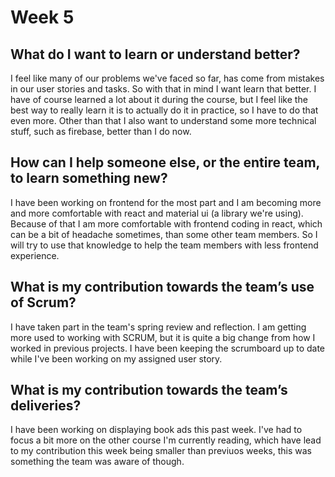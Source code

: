 # Week 5

## What do I want to learn or understand better?
I feel like many of our problems we've faced so far, has come from mistakes in our user stories and tasks. So with that in mind I want learn that better. I have of course learned a lot about it during the course, but I feel like the best way to really learn it is to actually do it in practice, so I have to do that even more. Other than that I also want to understand some more technical stuff, such as firebase, better than I do now.
## How can I help someone else, or the entire team, to learn something new?
I have been working on frontend for the most part and I am becoming more and more comfortable with react and material ui (a library we're using). Because of that I am more comfortable with frontend coding in react, which can be a bit of headache sometimes, than some other team members. So I will try to use that knowledge to help the team members with less frontend experience.
## What is my contribution towards the team’s use of Scrum?
I have taken part in the team's spring review and reflection. I am getting more used to working with SCRUM, but it is quite a big change from how I worked in previous projects. I have been keeping the scrumboard up to date while I've been working on my assigned user story.
## What is my contribution towards the team’s deliveries?
I have been working on displaying book ads this past week. I've had to focus a bit more on the other course I'm currently reading, which have lead to my contribution this week being smaller than previuos weeks, this was something the team was aware of though.
